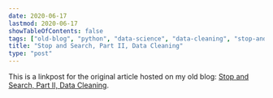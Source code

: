```yaml
---
date: 2020-06-17
lastmod: 2020-06-17
showTableOfContents: false
tags: ["old-blog", "python", "data-science", "data-cleaning", "stop-and-search"]
title: "Stop and Search, Part II, Data Cleaning"
type: "post"
---
```


This is a linkpost for the original article hosted on my old blog: [Stop and Search, Part II, Data Cleaning](https://lovkush-a.github.io/python/data%20science/2020/06/17/sas2.html). 